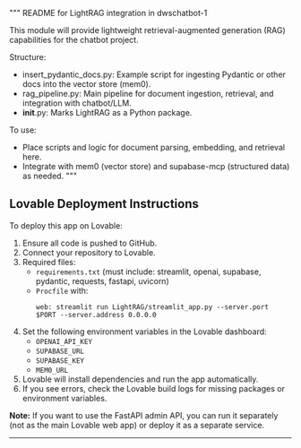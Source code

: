 """
README for LightRAG integration in dwschatbot-1

This module will provide lightweight retrieval-augmented generation (RAG) capabilities for the chatbot project.

Structure:
- insert_pydantic_docs.py: Example script for ingesting Pydantic or other docs into the vector store (mem0).
- rag_pipeline.py: Main pipeline for document ingestion, retrieval, and integration with chatbot/LLM.
- __init__.py: Marks LightRAG as a Python package.

To use:
- Place scripts and logic for document parsing, embedding, and retrieval here.
- Integrate with mem0 (vector store) and supabase-mcp (structured data) as needed.
"""

## Lovable Deployment Instructions

To deploy this app on Lovable:

1. Ensure all code is pushed to GitHub.
2. Connect your repository to Lovable.
3. Required files:
   - `requirements.txt` (must include: streamlit, openai, supabase, pydantic, requests, fastapi, uvicorn)
   - `Procfile` with:
     ```
     web: streamlit run LightRAG/streamlit_app.py --server.port $PORT --server.address 0.0.0.0
     ```
4. Set the following environment variables in the Lovable dashboard:
   - `OPENAI_API_KEY`
   - `SUPABASE_URL`
   - `SUPABASE_KEY`
   - `MEM0_URL`
5. Lovable will install dependencies and run the app automatically.
6. If you see errors, check the Lovable build logs for missing packages or environment variables.

**Note:** If you want to use the FastAPI admin API, you can run it separately (not as the main Lovable web app) or deploy it as a separate service.

---
